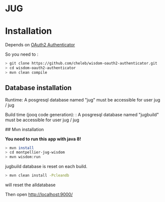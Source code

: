 # JUG

# Installation

Depends on [OAuth2 Authenticator](https://github.com/cheleb/wisdom-oauth2-authenticator)

So you need to :

```bash
> git clone https://github.com/cheleb/wisdom-oauth2-authenticator.git
> cd wisdom-oauth2-authenticator
> mvn clean compile
```

## Database installation

Runtime: A posgresql database named "jug" must be accessible for user jug / jug

Build time (jooq code generation): : A posgresql database named "jugbuild" must be accessible for user jug / jug

## Mvn installation

**You need to run this app with java 8!**

```bash
> mvn install
> cd montpellier-jug-wisdom
> mvn wisdom:run
```

jugbuild database is reset on each build.

```bash
> mvn clean install -Pcleandb
```

will reset the alldatabase

Then open [http://localhost:9000/](http://localhost:9000/)


